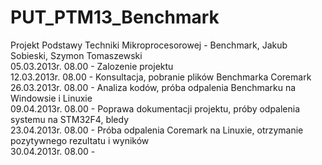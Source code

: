 PUT_PTM13_Benchmark
===================

Projekt Podstawy Techniki Mikroprocesorowej - Benchmark, Jakub Sobieski, Szymon Tomaszewski  
05.03.2013r. 08.00 - Zalozenie projektu  
12.03.2013r. 08.00 - Konsultacja, pobranie plików Benchmarka Coremark                                                     
26.03.2013r. 08.00 - Analiza kodów, próba odpalenia Benchmarku na Windowsie i Linuxie          
09.04.2013r. 08.00 - Poprawa dokumentacji projektu, próby odpalenia systemu na STM32F4, bledy            
23.04.2013r. 08.00 - Próba odpalenia Coremark na Linuxie, otrzymanie pozytywnego rezultatu i wyników  
30.04.2013r. 08.00 - 
